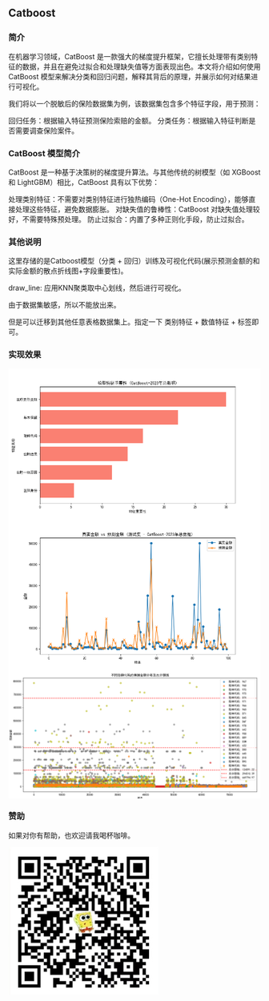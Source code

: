 
## Catboost

### 简介
在机器学习领域，CatBoost 是一款强大的梯度提升框架，它擅长处理带有类别特征的数据，并且在避免过拟合和处理缺失值等方面表现出色。本文将介绍如何使用 CatBoost 模型来解决分类和回归问题，解释其背后的原理，并展示如何对结果进行可视化。

我们将以一个脱敏后的保险数据集为例，该数据集包含多个特征字段，用于预测：

回归任务：根据输入特征预测保险索赔的金额。
分类任务：根据输入特征判断是否需要调查保险案件。

### CatBoost 模型简介
CatBoost 是一种基于决策树的梯度提升算法。与其他传统的树模型（如 XGBoost 和 LightGBM）相比，CatBoost 具有以下优势：

处理类别特征：不需要对类别特征进行独热编码（One-Hot Encoding），能够直接处理这些特征，避免数据膨胀。
对缺失值的鲁棒性：CatBoost 对缺失值处理较好，不需要特殊预处理。
防止过拟合：内置了多种正则化手段，防止过拟合。

### 其他说明
这里存储的是Catboost模型（分类 + 回归）训练及可视化代码(展示预测金额的和实际金额的散点折线图+字段重要性)。

draw_line: 应用KNN聚类取中心划线，然后进行可视化。

由于数据集敏感，所以不能放出来。

但是可以迁移到其他任意表格数据集上。指定一下 类别特征 + 数值特征 + 标签即可。

### 实现效果

<img align="center" src="./results/key_importance.png">

<img align="center" src="./results/scatter.png">

<img align="center" src="./results/scatter_line.png">


### 赞助

如果对你有帮助，也欢迎请我喝杯咖啡。

<img align="center" src="./results/buy_me_coffee.png">


